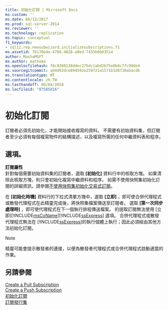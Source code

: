```yaml
---
title: 初始化訂閱 | Microsoft Docs
ms.custom: ''
ms.date: 06/13/2017
ms.prod: sql-server-2014
ms.reviewer: ''
ms.technology: replication
ms.topic: conceptual
f1_keywords:
- sql12.rep.newsubwizard.initializesubscriptions.f1
ms.assetid: 7b170e4e-470d-4828-a9ed-7435b0b03514
author: MashaMSFT
ms.author: mathoma
ms.openlocfilehash: f8c9388138ddec275dc1abd2b75e0b0c7fc99de4
ms.sourcegitcommit: ad4d92dce894592a259721a1571b1d8736abacdb
ms.translationtype: MT
ms.contentlocale: zh-TW
ms.lasthandoff: 08/04/2020
ms.locfileid: "87585816"
---
```

# <a name="initialize-subscriptions"></a>初始化訂閱
  訂閱者必須先初始化，才能開始接收複寫的資料。 不需要有初始資料集，但訂閱者至少必須有每個複寫物件的結構描述，以及複寫所需的任何中繼資料表和程序。  
  
## <a name="options"></a>選項。  
 **訂閱屬性**  
 針對每個需要初始資料集的訂閱者，選取 **[初始化]** 資料行中的核取方塊。 如果清除此核取方塊，則只會初始化複寫中繼資料和程序。 如需不使用快照集初始化訂閱的詳細資訊，請參閱[不使用快照集初始化交易式訂閱](initialize-a-transactional-subscription-without-a-snapshot.md)。  
  
 在 **[初始化時機]** 資料行的下拉式清單方塊中，選取 **[立即]** ，即可使合併代理程式或散發代理程式在此精靈完成後，將快照集檔案傳送至訂閱者。 選取 **[第一次同步處理時]** ，即可使代理程式在下一個執行排程傳送檔案。   的提取訂閱無法使用 [立即][!INCLUDE[msCoName](../../includes/msconame-md.md)][!INCLUDE[ssExpress](../../includes/ssexpress-md.md)] 選項。 合併代理程式或散發代理程式無法在 [!INCLUDE[ssExpress](../../includes/ssexpress-md.md)]的執行個體上執行；因此必須經由其他方法初始化訂閱。  
  
> [!NOTE]  
>  精靈可能會提示散發者的連接，以便為散發者代理程式或合併代理程式啟動適當的作業。  
  
## <a name="see-also"></a>另請參閱  
 [Create a Pull Subscription](create-a-pull-subscription.md)   
 [Create a Push Subscription](create-a-push-subscription.md)   
 [初始化訂閱](initialize-a-subscription.md)   
 [訂閱發行集](subscribe-to-publications.md)  
  
  
